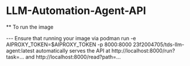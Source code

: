 # LLM-Automation-Agent-API

** To run the image

--- Ensure that running your image via podman run -e AIPROXY_TOKEN=$AIPROXY_TOKEN -p 8000:8000 23f2004705/tds-llm-agent:latest
 automatically serves the API at http://localhost:8000/run?task=... and http://localhost:8000/read?path=...

